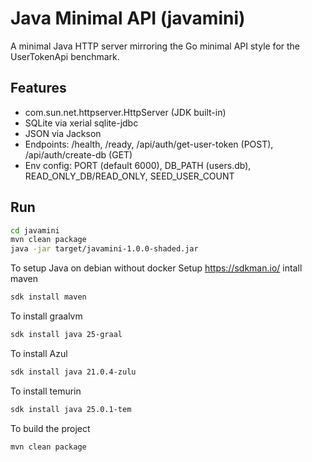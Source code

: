 # Java Minimal API (javamini)

A minimal Java HTTP server mirroring the Go minimal API style for the UserTokenApi benchmark.

## Features
- com.sun.net.httpserver.HttpServer (JDK built-in)
- SQLite via xerial sqlite-jdbc
- JSON via Jackson
- Endpoints: /health, /ready, /api/auth/get-user-token (POST), /api/auth/create-db (GET)
- Env config: PORT (default 6000), DB_PATH (users.db), READ_ONLY_DB/READ_ONLY, SEED_USER_COUNT

## Run
```bash
cd javamini
mvn clean package
java -jar target/javamini-1.0.0-shaded.jar
```

To setup Java on debian without docker
Setup https://sdkman.io/
intall maven
```bash
sdk install maven
```

To install graalvm
```bash
sdk install java 25-graal
```

To install Azul
```bash
sdk install java 21.0.4-zulu
```

To install temurin
```bash
sdk install java 25.0.1-tem
```

To build the project
```bash
mvn clean package
```

